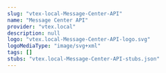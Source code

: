 ```yaml
---
slug: "vtex-local-Message-Center-API"
name: "Message Center API"
provider: "vtex.local"
description: null
logo: "vtex.local-Message-Center-API-logo.svg"
logoMediaType: "image/svg+xml"
tags: []
stubs: "vtex.local-Message-Center-API-stubs.json"
---
```

